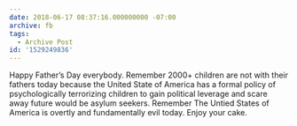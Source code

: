 ```yaml
---
date: 2018-06-17 08:37:16.000000000 -07:00
archive: fb
tags: 
  - Archive Post
id: '1529249836'
---
```


Happy Father’s Day everybody. Remember 2000+ children are not with their fathers today because the United State of America has a formal policy of psychologically terrorizing children to gain political leverage and scare away future would be asylum seekers. Remember The Untied States of America is overtly and fundamentally evil today. Enjoy your cake.
